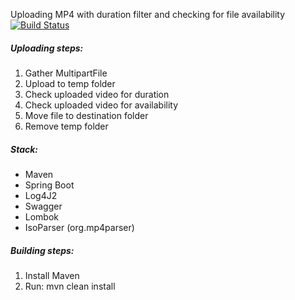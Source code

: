 Uploading MP4 with duration filter and checking for file availability   
[![Build Status](https://travis-ci.com/EvgeniyZhukovets/Uploading-MP4-with-duration-filter-and-checking-for-file-availability.svg?branch=master)](https://travis-ci.com/EvgeniyZhukovets/Uploading-MP4-with-duration-filter-and-checking-for-file-availability)

##### Uploading steps:
  1. Gather MultipartFile
  2. Upload to temp folder
  3. Check uploaded video for duration
  4. Check uploaded video for availability
  5. Move file to destination folder
  6. Remove temp folder
  
##### Stack:
- Maven
- Spring Boot
- Log4J2
- Swagger
- Lombok
- IsoParser (org.mp4parser)

##### Building steps:
  1. Install Maven
  2. Run: mvn clean install
